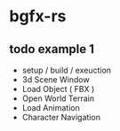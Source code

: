 
# bgfx-rs

## todo example 1

* setup / build / exeuction 
* 3d Scene Window 
* Load Object ( FBX )
* Open World Terrain
* Load Animation 
* Character Navigation


